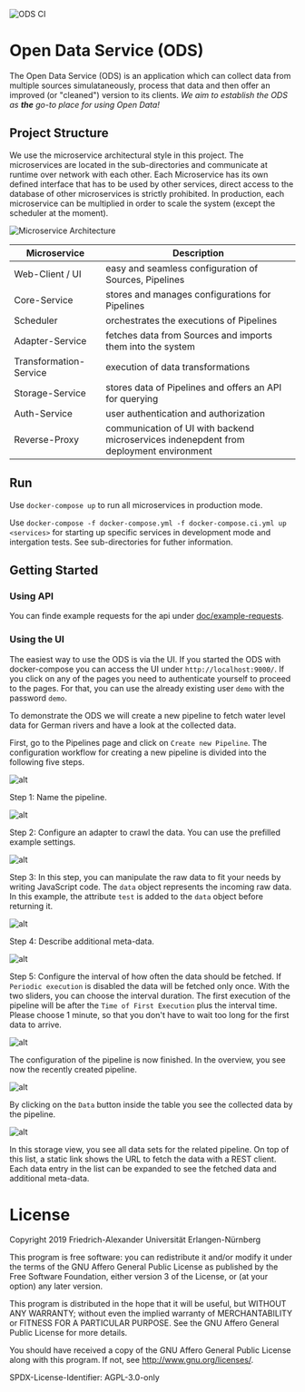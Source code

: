 ![ODS CI](https://github.com/nxmyoz/open-data-service-ms/workflows/ODS%20CI/badge.svg)

# Open Data Service (ODS)

The Open Data Service (ODS) is an application which can collect data from multiple sources simulataneously, process that data and then offer an improved (or "cleaned") version to its clients.
*We aim to establish the ODS as **the** go-to place for using Open Data!*

## Project Structure

We use the microservice architectural style in this project. The microservices are located in the sub-directories and communicate at runtime over network with each other. Each Microservice has its own defined interface that has to be used by other services, direct access to the database of other microservices is strictly prohibited. In production, each microservice can be multiplied in order to scale the system (except the scheduler at the moment).

![Microservice Architecture](./doc/service_arch.png)

| Microservice | Description |
|----|----|
| Web-Client / UI | easy and seamless configuration of Sources, Pipelines |
| Core-Service | stores and manages configurations for Pipelines |
| Scheduler | orchestrates the executions of Pipelines |
| Adapter-Service | fetches data from Sources and imports them into the system |
| Transformation-Service | execution of data transformations |
| Storage-Service | stores data of Pipelines and offers an API for querying |
| Auth-Service | user authentication and authorization |
| Reverse-Proxy | communication of UI with backend microservices indenepdent from deployment environment |


## Run

Use `docker-compose up` to run all microservices in production mode.

Use `docker-compose -f docker-compose.yml -f docker-compose.ci.yml up <services>` for starting up specific services in development mode and intergation tests. See sub-directories for futher information.

## Getting Started

### Using API

You can finde example requests for the api under [doc/example-requests](./doc/example-requests).

### Using the UI

The easiest way to use the ODS is via the UI. If you started the ODS with docker-compose you can access the UI under `http://localhost:9000/`.  If you click on any of the pages you need to authenticate yourself to proceed to the pages. For that, you can use the already existing user `demo` with the password `demo`.

To demonstrate the ODS we will create a new pipeline to fetch water level data for German rivers and have a look at the collected data.

First, go to the Pipelines page and click on `Create new Pipeline`.
The configuration workflow for creating a new pipeline is divided into the following five steps.

![alt](doc/configuration-example/01_overview.jpg)


Step 1: Name the pipeline.

![alt](doc/configuration-example/02_pipeline_name.jpg)

Step 2: Configure an adapter to crawl the data. You can use the prefilled example settings.

![alt](doc/configuration-example/03_adapter_config.jpg)

Step 3: In this step, you can manipulate the raw data to fit your needs by writing JavaScript code.
The `data` object represents the incoming raw data.
In this example, the attribute `test` is added to the `data` object before returning it.

![alt](doc/configuration-example/04_transformation.jpg)

Step 4: Describe additional meta-data.

![alt](doc/configuration-example/05_meta-data.jpg)

Step 5: Configure the interval of how often the data should be fetched.
If `Periodic execution` is disabled the data will be fetched only once.
With the two sliders, you can choose the interval duration.
The first execution of the pipeline will be after the `Time of First Execution` plus the interval time.
Please choose 1 minute, so that you don't have to wait too long for the first data to arrive.

![alt](doc/configuration-example/06_trigger.jpg)

The configuration of the pipeline is now finished. In the overview, you see now the recently created pipeline.

![alt](doc/configuration-example/07_overview_with_data.jpg)

By clicking on the `Data` button inside the table you see the collected data by the pipeline.

![alt](doc/configuration-example/08_storage.jpg)

In this storage view, you see all data sets for the related pipeline. On top of this list, a static link shows the URL to fetch the data with a REST client.
Each data entry in the list can be expanded to see the fetched data and additional meta-data.

# License

Copyright 2019 Friedrich-Alexander Universität Erlangen-Nürnberg

This program is free software: you can redistribute it and/or modify it under the terms of the GNU Affero General Public License as published by the Free Software Foundation, either version 3 of the License, or (at your option) any later version.

This program is distributed in the hope that it will be useful, but WITHOUT ANY WARRANTY; without even the implied warranty of MERCHANTABILITY or FITNESS FOR A PARTICULAR PURPOSE. See the GNU Affero General Public License for more details.

You should have received a copy of the GNU Affero General Public License along with this program. If not, see http://www.gnu.org/licenses/.

SPDX-License-Identifier: AGPL-3.0-only
